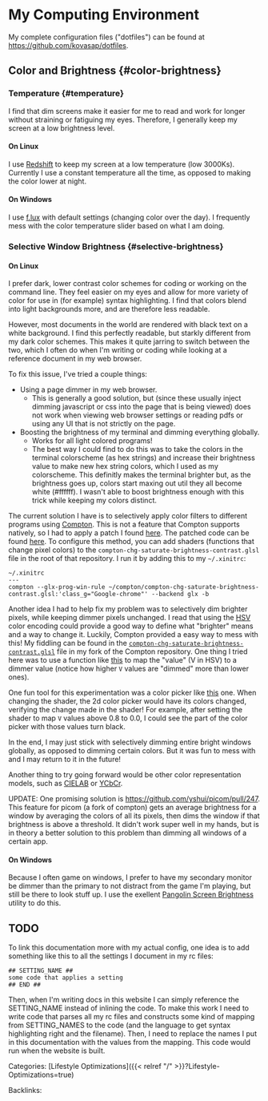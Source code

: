 # My Computing Environment

My complete configuration files ("dotfiles") can be found at
https://github.com/kovasap/dotfiles.  

## Color and Brightness {#color-brightness}

### Temperature {#temperature}

I find that dim screens make it easier for me to read and work for longer
without straining or fatiguing my eyes.  Therefore, I generally keep my screen
at a low brightness level.  

#### On Linux

I use [Redshift](http://jonls.dk/redshift/) to
keep my screen at a low temperature (low 3000Ks).  Currently I use a constant
temperature all the time, as opposed to making the color lower at night.

#### On Windows

I use [f.lux](https://justgetflux.com/) with default settings (changing color over
the day).  I frequently mess with the color temperature slider based on what I am doing.

### Selective Window Brightness {#selective-brightness}

#### On Linux

I prefer dark, lower contrast color schemes for coding or working on the command
line.  They feel easier on my eyes and allow for more variety of color for use
in (for example) syntax highlighting.  I find that colors blend into light
backgrounds more, and are therefore less readable.  

However, most documents in the world are rendered with black text on a white
background.  I find this perfectly readable, but starkly different from my dark
color schemes.  This makes it quite jarring to switch between the two, which I
often do when I'm writing or coding while looking at a reference document in my
web browser.  

To fix this issue, I've tried a couple things:

- Using a page dimmer in my web browser.
  - This is generally a good solution, but (since these usually inject dimming
    javascript or css into the page that is being viewed) does not work when
    viewing web browser settings or reading pdfs or using any UI that is not
    strictly on the page.
- Boosting the brightness of my terminal and dimming everything globally.
  - Works for all light colored programs!
  - The best way I could find to do this was to take the colors in the terminal
    colorscheme (as hex strings) and increase their brightness value to make new
    hex string colors, which I used as my colorscheme.  This definitly makes the
    terminal brighter but, as the brightness goes up, colors start maxing out
    util they all become white (#ffffff).  I wasn't able to boost brightness
    enough with this trick while keeping my colors distinct.

The current solution I have is to selectively apply color filters to different
programs using [Compton](https://wiki.archlinux.org/index.php/Compton).  This is
not a feature that Compton supports natively, so I had to apply a patch I found
[here](https://github.com/chjj/compton/issues/266).  The patched code can be
found [here](https://github.com/kovasap/compton).  To configure this method, you
can add shaders (functions that change pixel colors) to the
`compton-chg-saturate-brightness-contrast.glsl` file in the root of that
repository.  I run it by adding this to my `~/.xinitrc`:

```
~/.xinitrc
---
compton --glx-prog-win-rule ~/compton/compton-chg-saturate-brightness-contrast.glsl:'class_g="Google-chrome"' --backend glx -b
```

Another idea I had to help fix my problem was to selectively dim brighter
pixels, while keeping dimmer pixels unchanged.  I read that using the
[HSV](https://en.wikipedia.org/wiki/HSL_and_HSV) color encoding could provide a
good way to define what "brighter" means and a way to change it.  Luckily, 
Compton provided a easy way to mess with this!  My fiddling can be found in the
[`compton-chg-saturate-brightness-contrast.glsl`](https://github.com/kovasap/compton/blob/94efb6c9a1f80e8dbf61409dfa9b476f15a06a16/compton-chg-saturate-brightness-contrast.glsl#L64)
file in my fork of the Compton repository. One thing I tried here was to use a
function like
[this](https://www.wolframalpha.com/input/?i=plot+x+*+(1+-+a+*+x)+for+a%3D0,0.1,0.2,0.3,+x%3D0.0..1.0)
to map the "value" (V in HSV) to a dimmer value (notice how higher `V` values
are "dimmed" more than lower ones).  

One fun tool for this experimentation was a color picker like
[this](https://alloyui.com/examples/color-picker/hsv.html) one.  When changing
the shader, the 2d color picker would have its colors changed, verifying the
change made in the shader!  For example, after setting the shader to map `V`
values above 0.8 to 0.0, I could see the part of the color picker with those
values turn black.

In the end, I may just stick with selectively dimming entire bright windows
globally, as opposed to dimming certain colors.  But it was fun to mess with and
I may return to it in the future!

Another thing to try going forward would be other color representation models,
such as [CIELAB](https://en.wikipedia.org/wiki/CIELAB_color_space) or
[YCbCr](https://en.wikipedia.org/wiki/YCbCr).

UPDATE: One promising solution is https://github.com/yshui/picom/pull/247. This
feature for picom (a fork of compton) gets an average brightness for a window
by averaging the colors of all its pixels, then dims the window if that
brightness is above a threshold. It didn't work super well in my hands, but is
in theory a better solution to this problem than dimming all windows of a
certain app.

#### On Windows

Because I often game on windows, I prefer to have my secondary monitor be dimmer
than the primary to not distract from the game I'm playing, but still be there to
look stuff up.  I use the exellent [Pangolin Screen Brightness](https://www.pangobright.com/)
utility to do this.


## TODO

To link this documentation more with my actual config, one idea is to add
something like this to all the settings I document in my rc files:

```
## SETTING_NAME ##
some code that applies a setting
## END ##
```

Then, when I'm writing docs in this website I can simply reference the
SETTING_NAME instead of inlining the code.  To make this work I need to write
code that parses all my rc files and constructs some kind of mapping from
SETTING_NAMES to the code (and the language to get syntax highlighting right and
the filename).  Then, I need to replace the names I put in this documentation
with the values from the mapping.  This code would run when the website is
built.  












Categories: [Lifestyle Optimizations]({{< relref "/" >}}?Lifestyle-Optimizations=true)

Backlinks: 